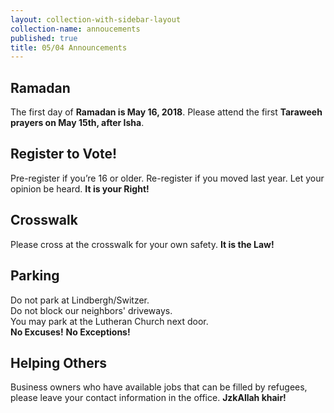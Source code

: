```yaml
---
layout: collection-with-sidebar-layout
collection-name: annoucements
published: true
title: 05/04 Announcements
---
```

## Ramadan
The first day of **Ramadan is May 16, 2018**. Please attend the first **Taraweeh prayers on May 15th, after Isha**.

## Register to Vote! 
Pre-register if you’re 16 or older. Re-register if you moved last year. Let your opinion be heard. **It is your Right!**

## Crosswalk
Please cross at the crosswalk for your own safety. **It is the Law!**

## Parking
Do not park at Lindbergh/Switzer.  
Do not block our neighbors' driveways.  
You may park at the Lutheran Church next door.  
**No Excuses!** **No Exceptions!**

## Helping Others
Business owners who have available jobs that can be filled by refugees, please leave your contact information in the office. **JzkAllah khair!**
